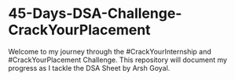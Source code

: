 # 45-Days-DSA-Challenge-CrackYourPlacement
Welcome to my journey through the #CrackYourInternship and #CrackYourPlacement Challenge. This repository will document my progress as I tackle the DSA Sheet by Arsh Goyal.
